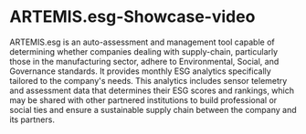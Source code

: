 # ARTEMIS.esg-Showcase-video

ARTEMIS.esg is an auto-assessment and management tool capable of determining whether companies dealing with supply-chain, particularly those in the manufacturing sector, adhere to Environmental, Social, and Governance standards. It provides monthly ESG analytics specifically tailored to the company's needs. This analytics includes sensor telemetry and assessment data that determines their ESG scores and rankings, which may be shared with other partnered institutions to build professional or social ties and ensure a sustainable supply chain between the company and its partners.
